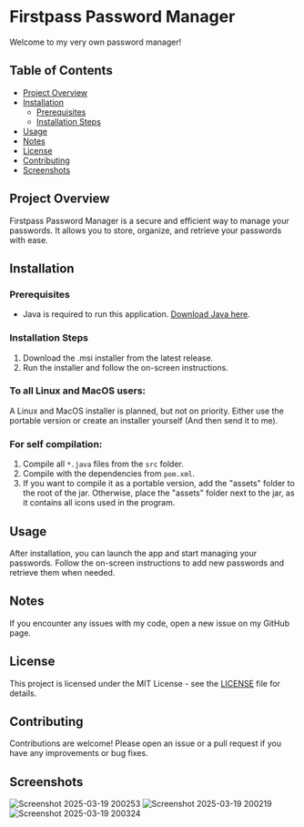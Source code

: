 # Firstpass Password Manager

Welcome to my very own password manager!

## Table of Contents
- [Project Overview](#project-overview)
- [Installation](#installation)
  - [Prerequisites](#prerequisites)
  - [Installation Steps](#installation-steps)
- [Usage](#usage)
- [Notes](#notes)
- [License](#license)
- [Contributing](#contributing)
- [Screenshots](#screenshots)

## Project Overview

Firstpass Password Manager is a secure and efficient way to manage your passwords. It allows you to store, organize, and retrieve your passwords with ease.

## Installation

### Prerequisites
- Java is required to run this application. [Download Java here](https://www.java.com/download).

### Installation Steps
1. Download the .msi installer from the latest release.
2. Run the installer and follow the on-screen instructions.

### To all Linux and MacOS users:
A Linux and MacOS installer is planned, but not on priority. Either use the portable version or create an installer yourself (And then send it to me).

### For self compilation:
1. Compile all `*.java` files from the `src` folder.
2. Compile with the dependencies from `pom.xml`.
3. If you want to compile it as a portable version, add the "assets" folder to the root of the jar. Otherwise, place the "assets" folder next to the jar, as it contains all icons used in the program.

## Usage

After installation, you can launch the app and start managing your passwords. Follow the on-screen instructions to add new passwords and retrieve them when needed.

## Notes

If you encounter any issues with my code, open a new issue on my GitHub page.

## License

This project is licensed under the MIT License - see the [LICENSE](LICENSE) file for details.

## Contributing

Contributions are welcome! Please open an issue or a pull request if you have any improvements or bug fixes.

## Screenshots
![Screenshot 2025-03-19 200253](https://github.com/user-attachments/assets/352a382c-82bc-4a2b-867e-f1642fc742a5)
![Screenshot 2025-03-19 200219](https://github.com/user-attachments/assets/cab845fa-6d78-4bb6-a215-5c71ac2c2d65)
![Screenshot 2025-03-19 200324](https://github.com/user-attachments/assets/9d9bc1a0-f58a-4bb4-97fd-9790cc4b59ba)


